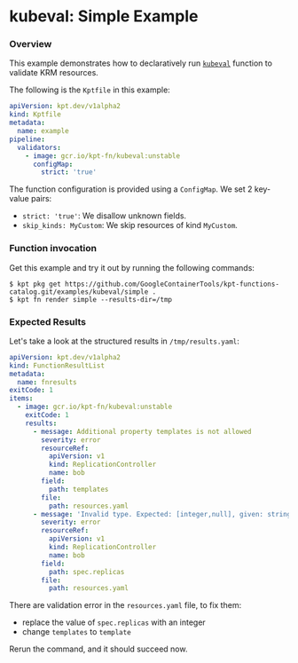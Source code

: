 # kubeval: Simple Example

### Overview

This example demonstrates how to declaratively run [`kubeval`] function to
validate KRM resources.

The following is the `Kptfile` in this example: 

```yaml
apiVersion: kpt.dev/v1alpha2
kind: Kptfile
metadata:
  name: example
pipeline:
  validators:
    - image: gcr.io/kpt-fn/kubeval:unstable
      configMap:
        strict: 'true'
```

The function configuration is provided using a `ConfigMap`. We set 2 key-value
pairs:
- `strict: 'true'`: We disallow unknown fields.
- `skip_kinds: MyCustom`: We skip resources of kind `MyCustom`.

### Function invocation

Get this example and try it out by running the following commands:

```shell
$ kpt pkg get https://github.com/GoogleContainerTools/kpt-functions-catalog.git/examples/kubeval/simple .
$ kpt fn render simple --results-dir=/tmp
```

### Expected Results

Let's take a look at the structured results in `/tmp/results.yaml`:

```yaml
apiVersion: kpt.dev/v1alpha2
kind: FunctionResultList
metadata:
  name: fnresults
exitCode: 1
items:
  - image: gcr.io/kpt-fn/kubeval:unstable
    exitCode: 1
    results:
      - message: Additional property templates is not allowed
        severity: error
        resourceRef:
          apiVersion: v1
          kind: ReplicationController
          name: bob
        field:
          path: templates
        file:
          path: resources.yaml
      - message: 'Invalid type. Expected: [integer,null], given: string'
        severity: error
        resourceRef:
          apiVersion: v1
          kind: ReplicationController
          name: bob
        field:
          path: spec.replicas
        file:
          path: resources.yaml
```

There are validation error in the `resources.yaml` file, to fix them:
- replace the value of `spec.replicas` with an integer
- change `templates` to `template`

Rerun the command, and it should succeed now.

[`kubeval`]: https://catalog.kpt.dev/kubeval/v0.1/
